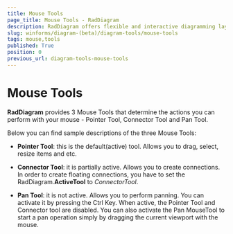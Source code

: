 ```yaml
---
title: Mouse Tools
page_title: Mouse Tools - RadDiagram
description: RadDiagram offers flexible and interactive diagramming layouts for your rich data-visualization applications.
slug: winforms/diagram-(beta)/diagram-tools/mouse-tools
tags: mouse,tools
published: True
position: 0
previous_url: diagram-tools-mouse-tools
---
```


# Mouse Tools



__RadDiagram__ provides 3 Mouse Tools that determine the actions you can perform with your mouse - Pointer Tool, Connector Tool and Pan Tool.

Below you can find sample descriptions of the three Mouse Tools:

* __Pointer Tool__: this is the default(active) tool. Allows you to drag, select, resize items and etc.
            

* __Connector Tool__: it is partially active. Allows you to create connections. In order to create floating connections, you have to set the RadDiagram.__ActiveTool__ to *ConnectorTool*.
            

* __Pan Tool__: it is not active. Allows you to perform panning. You can activate it by pressing the Ctrl Key.            When active, the Pointer Tool and Connector tool are disabled. You can also activate the Pan MouseTool to start a pan operation simply by dragging the current viewport with the mouse.
